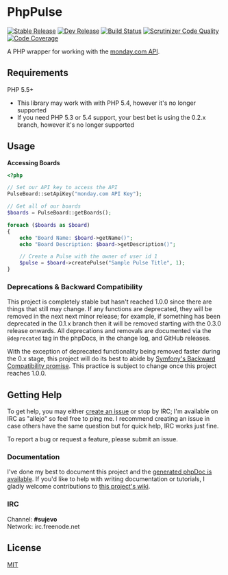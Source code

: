 # PhpPulse

[![Stable Release](https://img.shields.io/packagist/v/allejo/php-pulse.svg)](https://packagist.org/packages/allejo/php-pulse)
[![Dev Release](https://img.shields.io/packagist/vpre/allejo/php-pulse.svg)](https://packagist.org/packages/allejo/php-pulse)
[![Build Status](https://travis-ci.org/allejo/PhpPulse.svg?branch=master)](https://travis-ci.org/allejo/PhpPulse)
[![Scrutinizer Code Quality](https://scrutinizer-ci.com/g/allejo/PhpPulse/badges/quality-score.png?b=master)](https://scrutinizer-ci.com/g/allejo/PhpPulse/?branch=master)
[![Code Coverage](https://scrutinizer-ci.com/g/allejo/PhpPulse/badges/coverage.png?b=master)](https://scrutinizer-ci.com/g/allejo/PhpPulse/?branch=master)

A PHP wrapper for working with the [monday.com API](https://developers.monday.com/).

## Requirements

PHP 5.5+

- This library may work with with PHP 5.4, however it's no longer supported
- If you need PHP 5.3 or 5.4 support, your best bet is using the 0.2.x branch, however it's no longer supported

## Usage

**Accessing Boards**

```php
<?php

// Set our API key to access the API
PulseBoard::setApiKey("monday.com API Key");

// Get all of our boards
$boards = PulseBoard::getBoards();

foreach ($boards as $board)
{
    echo "Board Name: $board->getName()";
    echo "Board Description: $board->getDescription()";

    // Create a Pulse with the owner of user id 1
    $pulse = $board->createPulse("Sample Pulse Title", 1);
}
```

### Deprecations & Backward Compatibility

This project is completely stable but hasn't reached 1.0.0 since there are things that still may change. If any functions are deprecated, they will be removed in the next next minor release; for example, if something has been deprecated in the 0.1.x branch then it will be removed starting with the 0.3.0 release onwards. All deprecations and removals are documented via the `@deprecated` tag in the phpDocs, in the change log, and GitHub releases.

With the exception of deprecated functionality being removed faster during the 0.x stage, this project will do its best to abide by [Symfony's Backward Compatibility promise](http://symfony.com/doc/current/contributing/code/bc.html). This practice is subject to change once this project reaches 1.0.0.

## Getting Help

To get help, you may either [create an issue](https://github.com/allejo/PhpPulse/issues) or stop by IRC; I'm available on IRC as "allejo" so feel free to ping me. I recommend creating an issue in case others have the same question but for quick help, IRC works just fine.

To report a bug or request a feature, please submit an issue.

### Documentation

I've done my best to document this project and the [generated phpDoc is available](http://docs.allejo.io/PhpPulse/). If you'd like to help with writing documentation or tutorials, I gladly welcome contributions to [this project's wiki](https://github.com/allejo/PhpPulse/wiki).

### IRC

Channel: **#sujevo**  
Network: irc.freenode.net

## License

[MIT](https://github.com/allejo/PhpPulse/blob/master/LICENSE.md)
